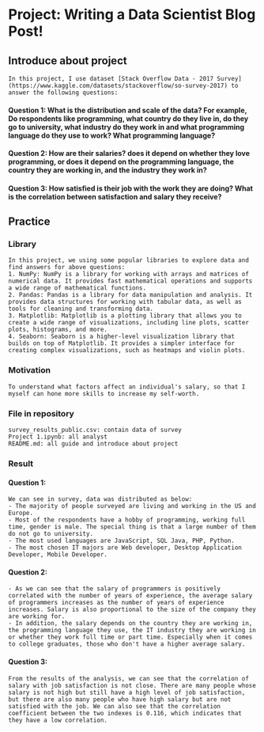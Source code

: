 # Project: Writing a Data Scientist Blog Post!

## Introduce about project

    In this project, I use dataset [Stack Overflow Data - 2017 Survey](https://www.kaggle.com/datasets/stackoverflow/so-survey-2017) to answer the following questions:
#### Question 1: What is the distribution and scale of the data? For example, Do respondents like programming, what country do they live in, do they go to university, what industry do they work in and what programming language do they use to work? What programming language?

#### Question 2: How are their salaries? does it depend on whether they love programming, or does it depend on the programming language, the country they are working in, and the industry they work in?

#### Question 3: How satisfied is their job with the work they are doing? What is the correlation between satisfaction and salary they receive?

## Practice

### Library

    In this project, we using some popular libraries to explore data and find answers for above questions:
    1. NumPy: NumPy is a library for working with arrays and matrices of numerical data. It provides fast mathematical operations and supports a wide range of mathematical functions.
    2. Pandas: Pandas is a library for data manipulation and analysis. It provides data structures for working with tabular data, as well as tools for cleaning and transforming data.
    3. Matplotlib: Matplotlib is a plotting library that allows you to create a wide range of visualizations, including line plots, scatter plots, histograms, and more.
    4. Seaborn: Seaborn is a higher-level visualization library that builds on top of Matplotlib. It provides a simpler interface for creating complex visualizations, such as heatmaps and violin plots.
    
### Motivation

    To understand what factors affect an individual's salary, so that I myself can hone more skills to increase my self-worth.
    
### File in repository

    survey_results_public.csv: contain data of survey
    Project 1.ipynb: all analyst 
    README.md: all guide and introduce about project

### Result

#### Question 1:

    We can see in survey, data was distributed as below:
    - The majority of people surveyed are living and working in the US and Europe.
    - Most of the respondents have a hobby of programming, working full time, gender is male. The special thing is that a large number of them do not go to university.
    - The most used languages are JavaScript, SQL Java, PHP, Python.
    - The most chosen IT majors are Web developer, Desktop Application Developer, Mobile Developer.
    
#### Question 2:

    - As we can see that the salary of programmers is positively correlated with the number of years of experience, the average salary of programmers increases as the number of years of experience increases. Salary is also proportional to the size of the company they are working for.
    - In addition, the salary depends on the country they are working in, the programming language they use, the IT industry they are working in or whether they work full time or part time. Especially when it comes to college graduates, those who don't have a higher average salary.
#### Question 3: 

    From the results of the analysis, we can see that the correlation of salary with job satisfaction is not close. There are many people whose salary is not high but still have a high level of job satisfaction, but there are also many people who have high salary but are not satisfied with the job. We can also see that the correlation coefficient between the two indexes is 0.116, which indicates that they have a low correlation.